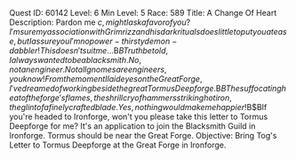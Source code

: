 Quest ID: 60142
Level: 6
Min Level: 5
Race: 589
Title: A Change Of Heart
Description: Pardon me $c, might I ask a favor of you? I'm sure my association with Grimrizz and his dark rituals does little to put you at ease, but I assure you I'm no power-thirsty demon-dabbler! This doesn't suit me...$B$BTruth be told, I always wanted to be a blacksmith. No, not an engineer. Not all gnomes are engineers, you know! From the moment I laid eyes on the Great Forge, I've dreamed of working beside the great Tormus Deepforge.$B$BThe suffocating heat of the forge's flames, the shrill cry of hammers striking hot iron, the glint of a finely crafted blade. Yes, nothing would make me happier!$B$BIf you're headed to Ironforge, won't you please take this letter to Tormus Deepforge for me? It's an application to join the Blacksmith Guild in Ironforge. Tormus should be near the Great Forge.
Objective: Bring Tog's Letter to Tormus Deepforge at the Great Forge in Ironforge.
